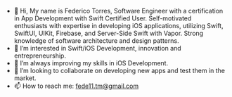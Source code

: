- 👋 Hi, My name is Federico Torres, Software Engineer with a certification in App Development with Swift Certified User. Self-motivated enthusiasts with expertise in developing iOS applications, utilizing Swift, SwiftUI, UIKit, Firebase, and Server-Side Swift with Vapor. Strong knowledge of software architecture and design patterns.
- 👀 I’m interested in Swift/iOS Development, innovation and entrepreneurship.
- 🌱 I’m always improving my skills in iOS Development.
- 💞️ I’m looking to collaborate on developing new apps and test them in the market.
- 📫 How to reach me: fede11.tm@gmail.com

